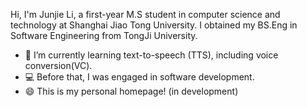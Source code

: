 Hi, I'm Junjie Li, a first-year M.S student in computer science and technology at Shanghai Jiao Tong University. I obtained my BS.Eng in Software Engineering from TongJi University.

- 🌱 I’m currently learning text-to-speech (TTS), including voice conversion(VC).
- 💻 Before that, I was engaged in software development.
- 😄 This is my personal homepage! (in development)
